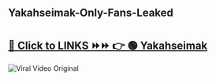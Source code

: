 
 ## Yakahseimak-Only-Fans-Leaked

# <h2><a href="https://clipsfans.com/Yakahseimak&ref=git">🔗 Click to LINKS ⏩⏩ 👉 🟢 Yakahseimak </a></h2>

<a href="https://clipsfans.com/Yakahseimak&ref=git" rel="nofollow" data-target="animated-image.originalLink"><img src="https://i.ibb.co.com/xMMVF88/686577567.gif" alt="Viral Video Original" style="max-width: 100%; display: inline-block;" data-target="animated-image.originalImage"></a>

